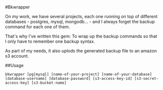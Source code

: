 #Bkwrapper


On my work, we have several projects, each one running on top of different databases - postgres, mysql, mongodb... - and I always forget the backup command for each one of them.

That's why I've written this gem: To wrap up the backup commands so that I only have to remember one backup syntax.

As part of my needs, it also uplods the generated backup file to an amazon s3 account.

##Usage



    bkwrapper [pg|mysql] [name-of-your-project] [name-of-your-database] [database-username] [database-password] [s3-access-key-id] [s3-secret-access-key] [s3-bucket-name]

